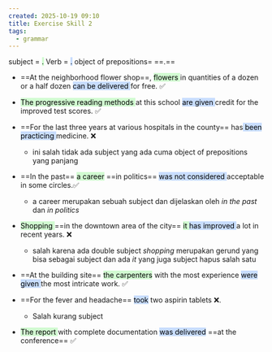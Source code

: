 ```yaml
---
created: 2025-10-19 09:10
title: Exercise Skill 2
tags:
  - grammar
---
```

subject =  <mark style="background: #BBFABBA6;">.</mark>  Verb = <mark style="background: #ADCCFFA6;">.</mark> object of prepositions= ==.==  

- ==At the neighborhood flower shop==, <mark style="background: #BBFABBA6;">flowers </mark>in quantities of a dozen or a half dozen <mark style="background: #ADCCFFA6;">can be delivered </mark>for free.  ✅

- <mark style="background: #BBFABBA6;">The progressive reading methods </mark>at this school <mark style="background: #ADCCFFA6;">are given </mark>credit for the improved test scores. ✅

- ==For the last three years at various hospitals in the county== has<mark style="background: #ADCCFFA6;"> been practicing </mark>medicine. ❌
	- ini salah tidak ada subject yang ada cuma object of prepositions yang panjang

- ==In the past== <mark style="background: #BBFABBA6;">a career</mark> ==in politics== <mark style="background: #ADCCFFA6;">was not considered </mark>acceptable in some circles.✅
	- a career merupakan sebuah subject dan dijelaskan oleh *in the past* dan *in politics*

- <mark style="background: #BBFABBA6;">Shopping </mark> ==in the downtown area of the city== <mark style="background: #BBFABBA6;">it </mark><mark style="background: #ADCCFFA6;">has improved </mark>a lot in recent years. ❌
	- salah karena ada double subject *shopping* merupakan gerund yang bisa sebagai subject dan ada *it* yang juga subject hapus salah satu

- ==At the building site== <mark style="background: #BBFABBA6;">the carpenters</mark> with the most experience <mark style="background: #ADCCFFA6;">were given </mark>the most intricate work. ✅

- ==For the fever and headache== <mark style="background: #ADCCFFA6;">took</mark> two aspirin tablets ❌. 
	- Salah kurang subject

- <mark style="background: #BBFABBA6;">The report </mark>with complete documentation <mark style="background: #ADCCFFA6;">was delivered</mark> ==at the conference== ✅